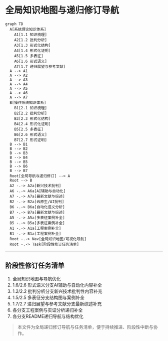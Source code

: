 # 全局知识地图与递归修订导航

```mermaid
graph TD
  A[系统理论知识体系]
    A1[1.1 知识梳理]
    A2[1.2 批判分析]
    A3[1.3 形式化结构]
    A4[1.4 形式化证明]
    A5[1.5 多表征]
    A6[1.6 形式语义]
    A7[1.7 递归展望与参考文献]
  A --> A1
  A --> A2
  A --> A3
  A --> A4
  A --> A5
  A --> A6
  A --> A7
  B[操作系统知识体系]
    B1[2.1 知识梳理]
    B2[2.2 批判分析]
    B3[2.3 形式化结构]
    B4[2.4 形式化证明]
    B5[2.5 多表征]
    B6[2.6 形式语义]
    B7[2.7 形式证明]
  B --> B1
  B --> B2
  B --> B3
  B --> B4
  B --> B5
  B --> B6
  B --> B7
  Root[全局导航与递归修订] --> A
  Root --> B
  A2 -.-> A2a[新兴技术批判]
  A6 -.-> A6a[AI辅助与自动化]
  A7 -.-> A7a[最新文献与综述]
  B2 -.-> B2a[云原生/AI批判]
  B6 -.-> B6a[自动化语义分析]
  B7 -.-> B7a[最新文献与综述]
  A5 -.-> A5a[多表征案例补全]
  B5 -.-> B5a[多表征案例补全]
  A1 -.-> A1a[工程案例补全]
  B1 -.-> B1a[工程案例补全]
  Root -.-> Nav[全局知识地图/可视化导航]
  Root -.-> Task[阶段性修订任务清单]
```

---

## 阶段性修订任务清单

1. 全局知识地图与导航优化
2. 1.6/2.6 形式语义分支AI辅助与自动化内容补全
3. 1.2/2.2 批判分析分支新兴技术批判性内容补充
4. 1.5/2.5 多表征分支结构图与案例补全
5. 1.7/2.7 递归展望与参考文献分支最新综述补充
6. 各分支工程案例与实证分析递归补全
7. 各分支README递归导航与结构优化

> 本文件为全局递归修订导航与任务清单，便于持续推进、阶段性中断与协作。

